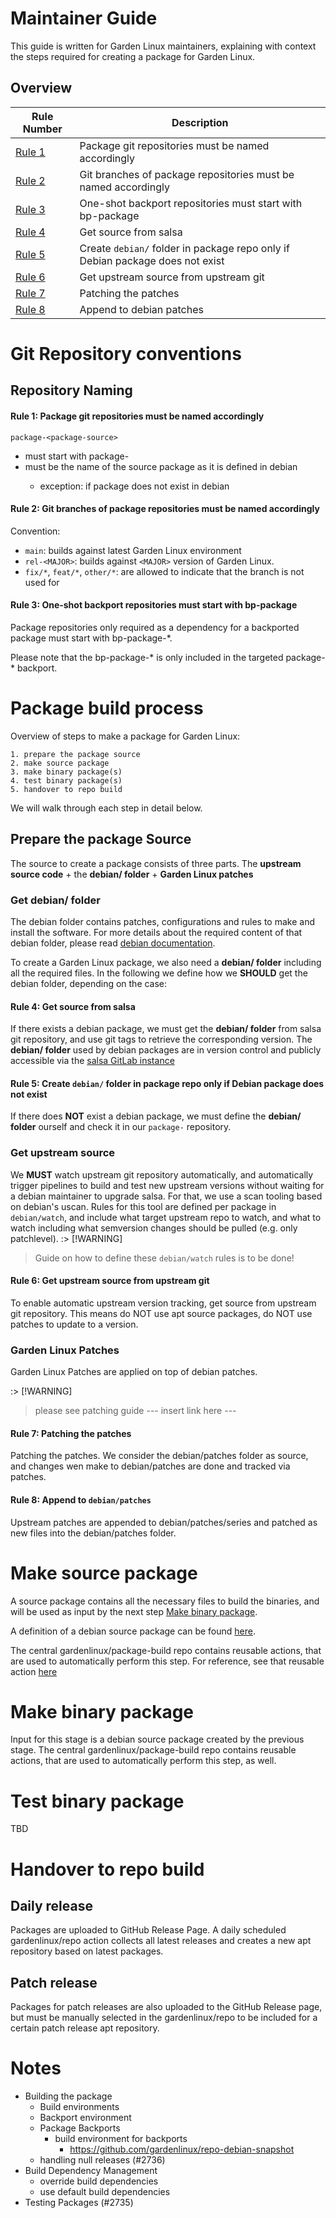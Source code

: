 # Maintainer Guide 

This guide is written for Garden Linux maintainers, explaining with context the steps required for creating a package for Garden Linux. 



## Overview
| Rule Number | Description                                             |
|-------------|-------------------------------------------------------|
| [Rule 1](#rule-1-package-git-repositories-must-be-named-accordingly) | Package git repositories must be named accordingly     |
| [Rule 2](#rule-2-git-branches-of-package-repositories-must-be-named-accordingly) | Git branches of package repositories must be named accordingly |
| [Rule 3](#rule-3-one-shot-backport-repositories-must-start-with-bp-package) | One-shot backport repositories must start with bp-package |
| [Rule 4](#rule-4-get-source-from-salsa) | Get source from salsa                                    |
| [Rule 5](#rule-5-create-debian-folder-in-package-repo-only-if-debian-package-does-not-exist) | Create `debian/` folder in package repo only if Debian package does not exist |
| [Rule 6](#rule-6-get-upstream-source-from-upstream-git) | Get upstream source from upstream git                   |
| [Rule 7](#rule-7-patching-the-patches) | Patching the patches |
| [Rule 8](#rule-8-append-to-debian-patches) | Append to debian patches        |


# Git Repository conventions

## Repository Naming 


#### Rule 1: Package git repositories must be named accordingly
```
package-<package-source>
```
- must start with package- 
- <package-source> must be the name of the source package as it is defined in debian
   - exception: if package does not exist in debian 


#### Rule 2: Git branches of package repositories must be named accordingly

Convention: 
- `main`: builds against latest Garden Linux environment
- `rel-<MAJOR>`: builds against `<MAJOR>` version of Garden Linux. 
- `fix/*`, `feat/*`, `other/*`: are allowed to indicate that the branch is not used for   


#### Rule 3: One-shot backport repositories must start with bp-package

Package repositories only required as a dependency for a backported package must start with bp-package-*.

Please note that the bp-package-* is only included in the targeted package-*  backport.

# Package build process 

Overview of steps to make a package for Garden Linux:
```
1. prepare the package source
2. make source package
3. make binary package(s)
4. test binary package(s)
5. handover to repo build 
```

We will walk through each step in detail below.


## Prepare the package Source

The source to create a package consists of three parts. 
The **upstream source code** + the **debian/ folder** + **Garden Linux patches**

### Get debian/ folder

The debian folder contains patches, configurations and rules to make and install the software. For more details about the required content of that debian folder, please read [debian documentation](https://www.debian.org/doc/manuals/maint-guide/dreq.en.html).

To create a Garden Linux package, we also need a **debian/ folder** including all the required files. In the following we define how we **SHOULD** get the debian folder, depending on the case:


#### Rule 4: Get source from salsa
If there exists a debian package, we must get the **debian/ folder** from salsa git repository, and use git tags to retrieve the corresponding version. 
The **debian/ folder** used by debian packages are in version control and publicly accessible via the [salsa GitLab instance](https://salsa.debian.org/public) 


#### Rule 5: Create `debian/` folder in package repo only if Debian package does not exist

If there does **NOT** exist a debian package, we must define the **debian/ folder** ourself and check it in our `package-` repository. 


### Get upstream source  

We **MUST** watch upstream git repository automatically, and automatically trigger pipelines to build and test new upstream versions without waiting for a debian maintainer to upgrade salsa. 
For that, we use a scan tooling based on debian's uscan. Rules for this tool are defined per package in `debian/watch`, and include what target upstream repo to watch, and what to watch including what semversion changes should be pulled (e.g. only patchlevel).
:> [!WARNING]
> Guide on how to define these `debian/watch` rules is to be done!

#### Rule 6: Get upstream source from upstream git
To enable automatic upstream version tracking, get source from upstream git repository. 
This means do NOT use apt source packages, do NOT use patches to update to a version.

### Garden Linux Patches 

Garden Linux Patches are applied on top of debian patches. 

:> [!WARNING]
> please see patching guide --- insert link here --- 

#### Rule 7: Patching the patches 
Patching the patches. We consider the debian/patches folder as source, and changes wen make to debian/patches are done and tracked via patches. 


#### Rule 8: Append to `debian/patches`
Upstream patches are appended to debian/patches/series and patched as new files into the debian/patches folder. 


# Make source package 
A source package contains all the necessary files to build the binaries, and will be used as input by the next step [Make binary package](##Make-binary-package). 

A definition of a debian source package can be found [here](https://wiki.debian.org/Packaging/SourcePackage).


The central gardenlinux/package-build repo contains reusable actions, that are used to automatically perform this step. For reference, see that reusable action [here](https://github.com/gardenlinux/package-build/blob/621c4c8f530a93884f7b9a4dfc348a50a2d19aa5/.github/workflows/build.yml#L29)


# Make binary package 

Input for this stage is a debian source package created by the previous stage.
The central gardenlinux/package-build repo contains reusable actions, that are used to automatically perform this step, as well. 

# Test binary package 

TBD

# Handover to repo build 

## Daily release 
Packages are uploaded to GitHub Release Page. A daily scheduled gardenlinux/repo action collects all latest releases and creates a new apt repository based on latest packages. 

## Patch release 
Packages for patch releases are also uploaded to the GitHub Release page, but must be manually selected in the gardenlinux/repo to be included for a certain patch release apt repository.  


# Notes 
- Building the package 
   - Build environments 
   - Backport environment 
    - Package Backports 
        - build environment for backports 
            - https://github.com/gardenlinux/repo-debian-snapshot
    - handling null releases (#2736)
- Build Dependency Management 
    - override build dependencies 
    - use default build dependencies
- Testing Packages (#2735)

